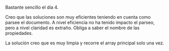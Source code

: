 Bastante sencillo el día 4.

Creo que las soluciones son muy eficientes teniendo en cuenta como parsee el documento. A nivel eficiencia no ha tenido impacto el parseo, pero a nivel claridad es extraño.
Obliga a saber el nombre de las propiedades.

La solución creo que es muy limpia y recorre el array principal solo una vez.